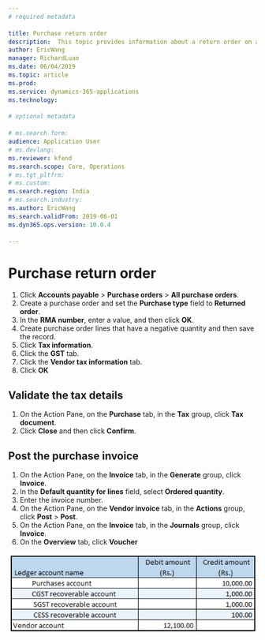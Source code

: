 ```yaml
---
# required metadata

title: Purchase return order
description:  This topic provides information about a return order on a purchase.
author: EricWang
manager: RichardLuan
ms.date: 06/04/2019
ms.topic: article
ms.prod: 
ms.service: dynamics-365-applications
ms.technology: 

# optional metadata

# ms.search.form: 
audience: Application User
# ms.devlang: 
ms.reviewer: kfend
ms.search.scope: Core, Operations
# ms.tgt_pltfrm: 
# ms.custom: 
ms.search.region: India
# ms.search.industry: 
ms.author: EricWang
ms.search.validFrom: 2019-06-01
ms.dyn365.ops.version: 10.0.4

---
```


# Purchase return order

1. Click **Accounts payable** \> **Purchase orders** \> **All purchase orders**.
2. Create a purchase order and set the **Purchase type** field to **Returned order**.
3. In the **RMA number**, enter a value, and then click **OK**.
4. Create purchase order lines that have a negative quantity and then save the record.
5. Click **Tax information**.
6. Click the **GST** tab.
7. Click the **Vendor tax information** tab.
8. Click **OK**

## Validate the tax details

1. On the Action Pane, on the **Purchase** tab, in the **Tax** group, click **Tax document**.
2. Click **Close** and then click **Confirm**.

## Post the purchase invoice

1. On the Action Pane, on the **Invoice** tab, in the **Generate** group, click **Invoice**.
2. In the **Default quantity for lines** field, select **Ordered quantity**.
3. Enter the invoice number.
4. On the Action Pane, on the **Vendor invoice** tab, in the **Actions** group, click **Post** \> **Post**.
5. On the Action Pane, on the **Invoice** tab, in the **Journals** group, click **Invoice**. 
6. On the **Overview** tab, click **Voucher**

![](media/Annotation-2019-05-16-113209.png)



